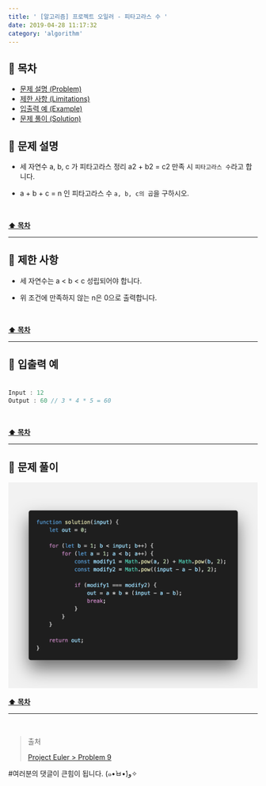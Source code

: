 ```yaml
---
title: ' [알고리즘] 프로젝트 오일러 - 피타고라스 수 '
date: 2019-04-28 11:17:32
category: 'algorithm'
---
```


## **💎 목차**
  * [문제 설명 (Problem)](#-문제-설명)
  * [제한 사항 (Limitations)](#-제한-사항)
  * [입출력 예 (Example)](#-입출력-예)
  * [문제 풀이 (Solution)](#-문제-풀이)

## **📕 문제 설명**

- 세 자연수 a, b, c 가 피타고라스 정리 a2 + b2 = c2 만족 시 `피타고라스 수`라고 합니다.

- a + b + c = n 인 피타고라스 수 `a, b, c의 곱`을 구하시오.

<br />

**[⬆ 목차](#-목차)**

---

## **🔖 제한 사항**

- 세 자연수는 a < b < c 성립되어야 합니다.

- 위 조건에 만족하지 않는 n은 0으로 출력합니다.

<br />

**[⬆ 목차](#-목차)**

---

## **📙 입출력 예**

```js

Input : 12
Output : 60 // 3 * 4 * 5 = 60

```

<br />

**[⬆ 목차](#-목차)**

---

## **📘 문제 풀이**

![](../../../../assets/algorithm/euler/euler.9.solution.png)
<br />

**[⬆ 목차](#-목차)**

---

<br />

> 출처
>
> <a href="http://euler.synap.co.kr/prob_detail.php?id=9" target="_blank">Project Euler > Problem 9</a>

#여러분의 댓글이 큰힘이 됩니다. (๑•̀ㅂ•́)و✧

